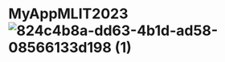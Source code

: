 # MyAppMLIT2023![824c4b8a-dd63-4b1d-ad58-08566133d198 (1)](https://github.com/dquinteroa1/MyAppMLIT2023/assets/126029381/1a697c01-0eb4-4956-aa3f-137e54978bff)
